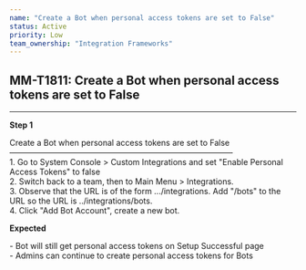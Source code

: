 ```yaml
---
name: "Create a Bot when personal access tokens are set to False"
status: Active
priority: Low
team_ownership: "Integration Frameworks"
---
```


## MM-T1811: Create a Bot when personal access tokens are set to False

---

**Step 1**

Create a Bot when personal access tokens are set to False\
————————————————————————————\
1\. Go to System Console > Custom Integrations and set "Enable Personal Access Tokens" to false\
2\. Switch back to a team, then to Main Menu > Integrations.\
3\. Observe that the URL is of the form .../integrations. Add "/bots" to the URL so the URL is ../integrations/bots.\
4\. Click "Add Bot Account", create a new bot.

**Expected**

\- Bot will still get personal access tokens on Setup Successful page\
\- Admins can continue to create personal access tokens for Bots
